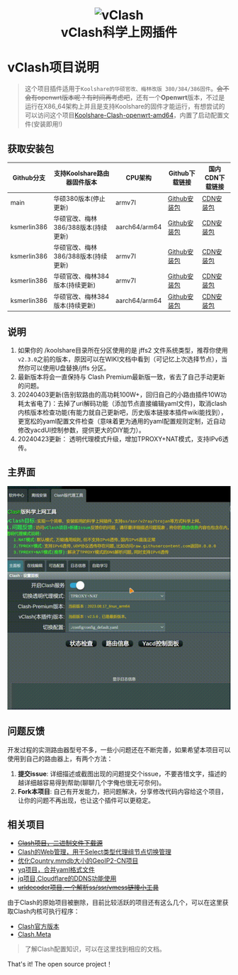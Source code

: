 <h1 align="center">
  <img src="https://raw.githubusercontent.com/vxiaov/vclash/main/clash/res/icon-clash.png" alt="vClash" width="200">
  <br>vClash科学上网插件<br>
</h1>

# vClash项目说明
>这个项目插件适用于`Koolshare的华硕官改、梅林改版 380/384/386固件`。~~会不会有openwrt版本呢？有时间再考虑吧~~，还有一个**Openwrt**版本，不过是运行在X86_64架构上并且是支持Koolshare的固件才能运行，有想尝试的可以访问这个项目[Koolshare-Clash-openwrt-amd64](https://github.com/vxiaov/Koolshare-Clash-openwrt-amd64)，内置了启动配置文件(安装即用!)


## 获取安装包

| Github分支    | 支持Koolshare路由器固件版本 | CPU架构| Github下载链接                                                                                                                                                                        | 国内CDN下载链接                                                                                             |
| ----------- | ------------------ |  ------------------ | --------------------------------------------------------------------------------------------------------------------------------------------------------------------------------- | ----------------------------------------------------------------------------------------------------- |
| main        | 华硕380版本(停止更新)            |armv7l| [Github安装包](https://github.com/vxiaov/vClash/raw/main/release/clash.tar.gz)                     | [CDN安装包](https://cdn.jsdelivr.net/gh/vxiaov/vClash@main/release/clash.tar.gz)              |
| ksmerlin386 | 华硕官改、梅林386/388版本(持续更新)       |aarch64/arm64| [Github安装包](https://github.com/vxiaov/vClash/raw/ksmerlin386/release/clash.tar.gz) | [CDN安装包](https://cdn.jsdelivr.net/gh/vxiaov/vClash@ksmerlin386/release/clash.tar.gz) |
| ksmerlin386 | 华硕官改、梅林386/388版本(持续更新)       |armv7l| [Github安装包](https://github.com/vxiaov/vClash/raw/ksmerlin386/release/clash.armv5.tar.gz) | [CDN安装包](https://cdn.jsdelivr.net/gh/vxiaov/vClash@ksmerlin386/release/clash.armv5.tar.gz) |
| ksmerlin386 | 华硕官改、梅林384版本(持续更新)       |armv7l| [Github安装包](https://github.com/vxiaov/vClash/raw/ksmerlin386/release/clash_384.tar.gz) | [CDN安装包](https://cdn.jsdelivr.net/gh/vxiaov/vClash@ksmerlin386/release/clash_384.tar.gz) |
| ksmerlin386 | 华硕官改、梅林384版本(持续更新)       |aarch64/arm64| [Github安装包](https://github.com/vxiaov/vClash/raw/ksmerlin386/release/clash_384.armv5.tar.gz) | [CDN安装包](https://cdn.jsdelivr.net/gh/vxiaov/vClash@ksmerlin386/release/clash_384.armv5.tar.gz) |


## 说明

1. 如果你的 /koolshare目录所在分区使用的是 jffs2 文件系统类型，推荐你使用`v2.3.0`之前的版本，原因可以在WIKI文档中看到（可记忆上次选择节点），当然你可以使用U盘替换/jffs 分区。
2. 最新版本将会一直保持与 Clash Premium最新版一致，省去了自己手动更新的问题。
3. 20240403更新(告别软路由的高功耗100W+，回归自己的小路由插件10W功耗太省电了)：去掉了uri解码功能（添加节点直接编辑yaml文件)，取消clash内核版本检查功能(有能力就自己更新吧，历史版本链接本插件wiki能找到）， 更宽松的yaml配置文件检查（意味着更为通用的yaml配置规则定制，近自动修改yacdUI控制参数，提供更大的DIY能力）。
4. 20240423更新： 透明代理模式升级，增加TPROXY+NAT模式，支持IPv6透传。


## 主界面

![](./images/demo.gif)


## 问题反馈

开发过程的实测路由器型号不多，一些小问题还在不断完善，如果希望本项目可以使用到自己的路由器上，有两个方法：

1. **提交issue**: 详细描述或截图出现的问题提交个issue，不要吝惜文字，描述的越详细越容易得到帮助(聊聊几个字俺也很无可奈何)。
2. **Fork本项目**: 自己有开发能力，把问题解决，分享修改代码内容给这个项目，让你的问题不再出现，也让这个插件可以更稳定。

## 相关项目

- ~~[Clash项目，二进制文件下载源](https://github.com/Dreamacro/clash)~~
- [Clash的Web管理，用于Select类型代理组节点切换管理](https://github.com/haishanh/yacd)
- [优化Country.mmdb大小的GeoIP2-CN项目](https://github.com/Hackl0us/GeoIP2-CN)
- [yq项目，合并yaml格式文件](https://github.com/mikefarah/yq)
- [jq项目,Cloudflare的DDNS功能使用](https://github.com/stedolan/jq)
- ~~[urldecoder项目,一个解析ss/ssr/vmess链接小工具](https://github.com/vxiaov/uridecoder)~~

由于Clash的原始项目被删除，目前比较活跃的项目还有这么几个，可以在这里获取Clash内核可执行程序：

- [Clash官方版本](https://clash.wiki)
- [Clash.Meta](https://github.com/MetaCubeX/mihomo)

> 了解Clash配置知识，可以在这里找到相应的文档。

That's it! The open source project！
